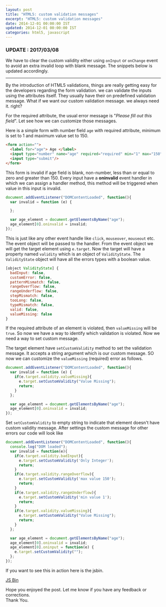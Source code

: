 ```yaml
---
layout: post
title: "HTML5: custom validation messages"
excerpt: "HTML5: custom validation messages"
date: 2014-12-01 00:00:00 IST
updated: 2014-12-01 00:00:00 IST
categories: html5, javascript
---
```


### UPDATE : 2017/03/08

We have to clear the custom validity either using `onInput` or `onChange` event 
to avoid an extra invalid loop with blank message. The snippets below is updated accordingly.

<hr />

By the introduction of HTML5 validations, things are really getting easy for the developers regarding the form validation. we can validate the inputs using the attributes itself. They usually have their on predefined validation message. What if we want our custom validation message. we always need it. right?

For the required attribute, the usual error message is "*Please fill out this field*". Let see how we can customize those messages.

Here is a simple form with number field `age` with required attribute, minimum is set to 1 and maximum value set to 150.

```html
<form action="">
  <label for="age"> Age </label>
  <input type="number" name="age" required="required" min="1" max="150"/>
  <input type="submit"/>
</form> 
```

This form is invalid if age field is blank, non-number, less than or equal to zero and greater than 150. Every input have a **oninvalid** event handler in which we can assign a handler method, this method will be triggered when value in this input is invalid.

```js
document.addEventListener("DOMContentLoaded", function(){
  var invalid = function (e) {

  };

  var age_element = document.getElementsByName("age");
  age_element[0].oninvalid = invalid; 
});
```

This is just like any other event handle like `click`, `mouseover`, `mouseout` etc. The event object will be passed to the handler. From the event object we will get the target element using `e.target`. Now the target will have a property named `validity` which is an object of `ValidityState`. The `ValidityState` object will have all the errors types with a boolean value.

```js
[object ValidityState] {
  badInput: false,
  customError: false,
  patternMismatch: false,
  rangeOverflow: false,
  rangeUnderflow: false,
  stepMismatch: false,
  tooLong: false,
  typeMismatch: false,
  valid: false,
  valueMissing: false
}
```

If the required attribute of an element is violated, then `valueMissing` will be `true`. So now we have a way to identify which validation is violated. Now we need a way to set custom message.

The target element have `setCustomValidity` method to set the validation message. It accepts a string argument which is our custom message. SO now we can customize the `valueMissing` (required) error as follows.

```js
document.addEventListener("DOMContentLoaded", function(){
  var invalid = function (e) {
    if(e.target.validity.valueMissing){
      e.target.setCustomValidity("Value Missing");
      return;
    }
  };

  var age_element = document.getElementsByName("age");
  age_element[0].oninvalid = invalid;
});
```

Set `setCustomValidity` to empty string to indicate that element doesn't have custom validity message. After settings the custom message for other errors our code will look like

```js
document.addEventListener("DOMContentLoaded", function(){
  console.log("DOM loaded");
  var invalid = function(e){
    if(e.target.validity.badInput){
      e.target.setCustomValidity('Only Integer');
      return;
    }
    if(e.target.validity.rangeOverflow){
      e.target.setCustomValidity('max value 150');
      return;
    }
    if(e.target.validity.rangeUnderflow){
      e.target.setCustomValidity('min value 1');
      return;
    }
    if(e.target.validity.valueMissing){
      e.target.setCustomValidity("Value Missing");
      return;
    } 
  };

  var age_element = document.getElementsByName("age");
  age_element[0].oninvalid = invalid;
  age_element[0].oninput = function(e) {
    e.target.setCustomValidity("");
  };
});
```

If you want to see this in action here is the jsbin.

<a class="jsbin-embed" href="http://jsbin.com/xameda/embed?js,output">JS Bin</a><script src="http://static.jsbin.com/js/embed.js"></script>

Hope you enjoyed the post. Let me know if you have any feedback or corrections.  
Thank You.  

